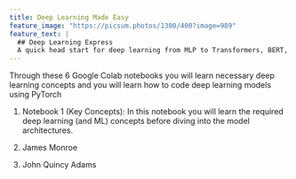 ```yaml
---
title: Deep Learning Made Easy
feature_image: "https://picsum.photos/1300/400?image=989"
feature_text: |
  ## Deep Learning Express
  A quick head start for deep learning from MLP to Transformers, BERT, and GPT-2
---
```


Through these 6 Google Colab notebooks you will learn necessary deep learning concepts and you will learn how to code deep learning models using PyTorch
1. Notebook 1 (Key Concepts): In this notebook you will learn the required deep learning (and ML) concepts before diving into the model architectures.
  
2. James Monroe
3. John Quincy Adams
